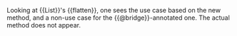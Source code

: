 Looking at {{List}}'s {{flatten}}, one sees the use case based on the new method, and a non-use case for the {{@bridge}}-annotated one. The actual method does not appear.

